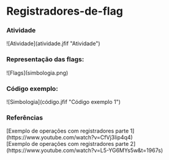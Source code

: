 # Registradores-de-flag

<h3>Atividade</h3>
![Atividade](atividade.jfif "Atividade")
<h3>Representação das flags:</h3>
![Flags](simbologia.png)
<h3>Código exemplo:</h3>
![Simbologia](código.jfif "Código exemplo 1")
<h3>Referências</h3>
[Exemplo de operações com registradores parte 1](https://www.youtube.com/watch?v=CfVj3Iip4q4)
<br/>
[Exemplo de operações com registradores parte 2](https://www.youtube.com/watch?v=L5-YG6MYs5w&t=1967s)
